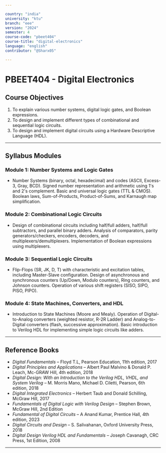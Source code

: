 ```yaml
---

country: "india"
university: "ktu"
branch: "eee"
version: "2024"
semester: 4
course-code: "pbeet404"
course-title: "digital-electronics"
language: "english"
contributor: "@Sharx05"

---
```


# PBEET404 - Digital Electronics

## Course Objectives

1.  To explain various number systems, digital logic gates, and Boolean expressions.
2.  To design and implement different types of combinational and sequential logic circuits.
3.  To design and implement digital circuits using a Hardware Descriptive Language (HDL).

---

## Syllabus Modules

### Module 1: Number Systems and Logic Gates

-   Number Systems (binary, octal, hexadecimal) and codes (ASCII, Excess-3, Gray, BCD). Signed number representation and arithmetic using 1's and 2's complement. Basic and universal logic gates (TTL & CMOS). Boolean laws, Sum-of-Products, Product-of-Sums, and Karnaugh map simplification.

### Module 2: Combinational Logic Circuits

-   Design of combinational circuits including half/full adders, half/full subtractors, and parallel binary adders. Analysis of comparators, parity generators/checkers, encoders, decoders, and multiplexers/demultiplexers. Implementation of Boolean expressions using multiplexers.

### Module 3: Sequential Logic Circuits

-   Flip-Flops (SR, JK, D, T) with characteristic and excitation tables, including Master-Slave configuration. Design of asynchronous and synchronous counters (Up/Down, Modulo counters), Ring counters, and Johnson counters. Operation of various shift registers (SISO, SIPO, PISO, PIPO).

### Module 4: State Machines, Converters, and HDL

-   Introduction to State Machines (Moore and Mealy). Operation of Digital-to-Analog converters (weighted resistor, R-2R Ladder) and Analog-to-Digital converters (flash, successive approximation). Basic introduction to Verilog HDL for implementing simple logic circuits like adders.

---

## Reference Books

-   *Digital Fundamentals* – Floyd T.L, Pearson Education, 11th edition, 2017
-   *Digital Principles and Applications* – Albert Paul Malvino & Donald P. Leach, Mc-GRAW Hill, 4th edition, 2018
-   *Digital Design: With an Introduction to the Verilog HDL, VHDL, and System Verilog* – M. Morris Mano, Michael D. Ciletti, Pearson, 6th edition, 2018
-   *Digital Integrated Electronics* – Herbert Taub and Donald Schilling, McGraw Hill, 2017
-   *Fundamentals of Digital Logic with Verilog Design* – Stephen Brown, McGraw Hill, 2nd Edition
-   *Fundamental of Digital Circuits* – A Anand Kumar, Prentice Hall, 4th edition, 2023
-   *Digital Circuits and Design* – S. Salivahanan, Oxford University Press, 2018
-   *Digital Design Verilog HDL and Fundamentals* – Joseph Cavanagh, CRC Press, 1st Edition, 2008

---
